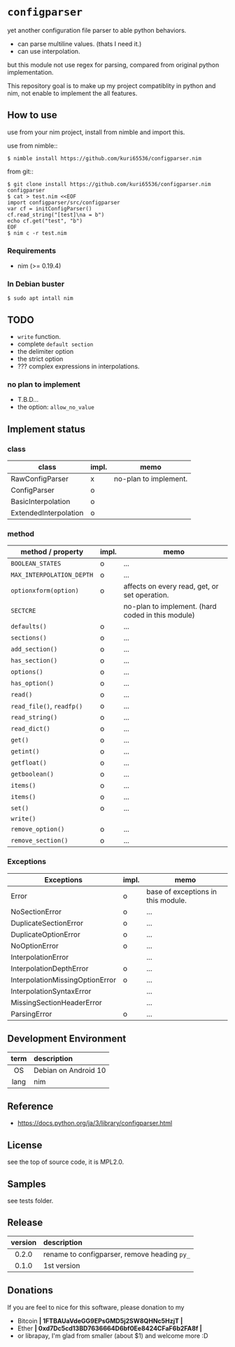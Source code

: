 `configparser`
===============================================================================
yet another configuration file parser to able python behaviors.

- can parse multiline values. (thats I need it.)
- can use interpolation.
<!-- - can change delimiters. -->

but this module not use regex for parsing,
compared from original python implementation.

This repository goal is to make up my project compatiblity in python and nim,
not enable to implement the all features.



How to use
-----------------------------------------
use from your nim project, install from nimble and import this.

use from nimble::

```shell
$ nimble install https://github.com/kuri65536/configparser.nim
```

from git::

```shell
$ git clone install https://github.com/kuri65536/configparser.nim configparser
$ cat > test.nim <<EOF
import configparser/src/configparser
var cf = initConfigParser()
cf.read_string("[test]\na = b")
echo cf.get("test", "b")
EOF
$ nim c -r test.nim
```


### Requirements
- nim (>= 0.19.4)


### In Debian buster
```shell
$ sudo apt intall nim
```



TODO
-----------------------------------------
- `write` function.
- complete `default section`
- the delimiter option
- the strict option
- ??? complex expressions in interpolations.

### no plan to implement
- T.B.D...
- the option: `allow_no_value`



Implement status
-----------------------------------------

### class

class             | impl. | memo
----------------------|---|-----
RawConfigParser       | x | no-plan to implement.
ConfigParser          | o |
BasicInterpolation    | o |
ExtendedInterpolation | o |


### method

method / property       | impl. | memo
--------------------------|-----|------
`BOOLEAN_STATES`          | o   | ...
`MAX_INTERPOLATION_DEPTH` | o   | ...
`optionxform(option)`     | o   | affects on every read, get, or set operation.
`SECTCRE`                 |     | no-plan to implement. (hard coded in this module)
`defaults()`              | o   | ...
`sections()`              | o   | ...
`add_section()`           | o   | ...
`has_section()`           | o   | ...
`options()`               | o   | ...
`has_option()`            | o   | ...
`read()`                  | o   | ...
`read_file()`, `readfp()` | o   | ...
`read_string()`           | o   | ...
`read_dict()`             | o   | ...
`get()`                   | o   | ...
`getint()`                | o   | ...
`getfloat()`              | o   | ...
`getboolean()`            | o   | ...
`items()`                 | o   | ...
`items()`                 | o   | ...
`set()`                   | o   | ...
`write()`                 |     |
`remove_option()`         | o   | ...
`remove_section()`        | o   | ...



### Exceptions

Exceptions                  | impl. | memo
--------------------------------|---|-------
Error                           | o | base of exceptions in this module.
NoSectionError                  | o | ...
DuplicateSectionError           | o | ...
DuplicateOptionError            | o | ...
NoOptionError                   | o | ...
InterpolationError              |   | ...
InterpolationDepthError         | o | ...
InterpolationMissingOptionError | o | ...
InterpolationSyntaxError        |   | ...
MissingSectionHeaderError       |   | ...
ParsingError                    | o | ...



Development Environment
-----------------------------------------

| term | description   |
|:----:|:--------------|
| OS   | Debian on Android 10 |
| lang | nim |



Reference
-----------------------------------------
- https://docs.python.org/ja/3/library/configparser.html



License
-----------------------------------------
see the top of source code, it is MPL2.0.



Samples
-----------------------------------------
see tests folder.



Release
-----------------------------------------
| version | description |
|:-------:|:---|
| 0.2.0   | rename to configparser, remove heading `py_` |
| 0.1.0   | 1st version |



Donations
---------------------
If you are feel to nice for this software, please donation to my

- Bitcoin **| 1FTBAUaVdeGG9EPsGMD5j2SW8QHNc5HzjT |**
- Ether **| 0xd7Dc5cd13BD7636664D6bf0Ee8424CFaF6b2FA8f |**
- or librapay, I'm glad from smaller (about $1) and welcome more :D

<!--
vi: ft=markdown:et:fdm=marker
-->
